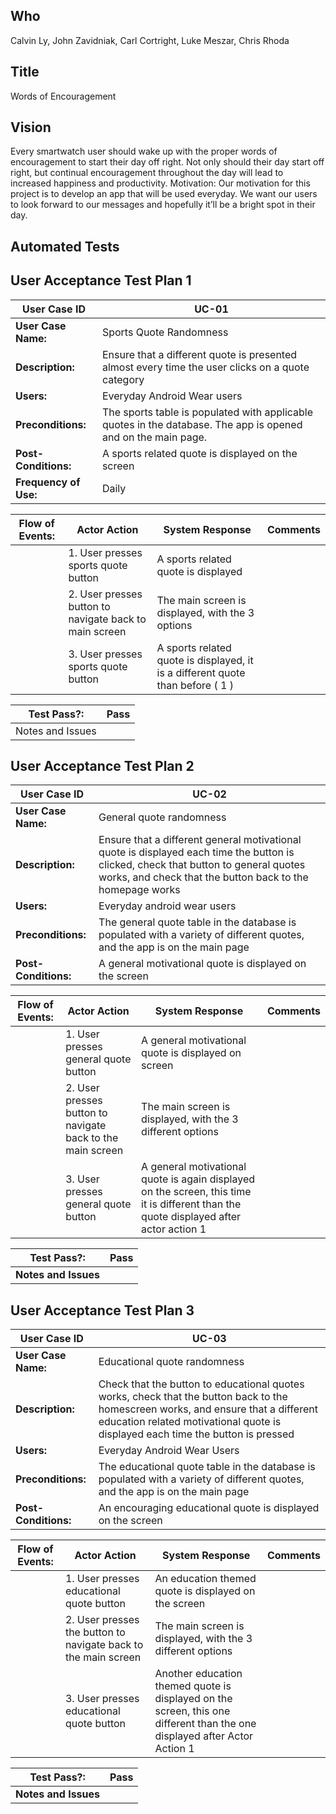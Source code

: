 ## Who
Calvin Ly, John Zavidniak, Carl Cortright, Luke Meszar, Chris Rhoda

## Title
Words of Encouragement

## Vision
Every smartwatch user should wake up with the proper words of encouragement to start their day off right. Not only should their day start off right, but continual encouragement throughout the day will lead to increased happiness and productivity. Motivation: Our motivation for this project is to develop an app that will be used everyday. We want our users to look forward to our messages and hopefully it’ll be a bright spot in their day.

## Automated Tests


## User Acceptance Test Plan 1
| User Case ID | UC-01 |
| ---- | ---- |
| **User Case Name:** | Sports Quote Randomness |
| **Description:** | Ensure that a different quote is presented almost every time the user clicks on a quote category |
| **Users:** | Everyday Android Wear users  |
| **Preconditions:** | The sports table is populated with applicable quotes in the database. The app is opened and on the main page. |
| **Post-Conditions:** | A sports related quote is displayed on the screen |
| **Frequency of Use:** | Daily |

| Flow of Events: | Actor Action | System Response | Comments |
| ---- | ---- | ---- | ---- |
|      | 1. User presses sports quote button | A sports related quote is displayed  |      | 
|      | 2. User presses button to navigate back to main screen | The main screen is displayed, with the 3 options |      |
|      | 3. User presses sports quote button |  A sports related quote is displayed, it is a different quote than before ( 1 )    |      |

| Test Pass?: | Pass  |
| ---- | ---- |
| Notes and Issues |     |

## User Acceptance Test Plan 2
| User Case ID | UC-02 |
| ---- | ---- |
| **User Case Name:** | General quote randomness |
| **Description:** | Ensure that a different general motivational quote is displayed each time the button is clicked, check that button to general quotes works, and check that the button back to the homepage works |
| **Users:** |  Everyday android wear users  |
| **Preconditions:** |  The general quote table in the database is populated with a variety of different quotes, and the app is on the main page |
| **Post-Conditions:** |  A general motivational quote is displayed on the screen   |

| Flow of Events: | Actor Action | System Response | Comments |
| ---- | ---- | ---- | ---- |
|      |  1. User presses general quote button  | A general motivational quote is displayed on screen  |      | 
|      |  2. User presses button to navigate back to the main screen |  The main screen is displayed, with the 3 different options |      |
|      |  3. User presses general quote button  | A general motivational quote is again displayed on the screen, this time it is different than the quote displayed after actor action 1     |      |

| Test Pass?: |  Pass   |
| ---- | ---- |
| **Notes and Issues** |     |

## User Acceptance Test Plan 3
| User Case ID | UC-03 |
| ---- | ---- |
| **User Case Name:** | Educational quote randomness |
| **Description:** | Check that the button to educational quotes works, check that the button back to the homescreen works, and  ensure that a different education related motivational quote is displayed each time the button is pressed  |
| **Users:** | Everyday Android Wear Users |
| **Preconditions:** | The educational quote table in the database is populated with a variety of different quotes, and the app is on the main page |
| **Post-Conditions:** | An encouraging educational quote is displayed on the screen |

| Flow of Events: | Actor Action | System Response | Comments |
| ---- | ---- | ---- | ---- |
|      | 1. User presses educational quote button | An education themed quote is displayed on the screen  |      | 
|      |  2. User presses the button to navigate back to the main screen  | The main screen is displayed, with the 3 different options |      |
|      |  3. User presses educational quote button | Another education themed quote is displayed on the screen, this one different than the one displayed after Actor Action 1   |      |

| Test Pass?: | Pass  |
| ---- | ---- |
| **Notes and Issues** |     |

